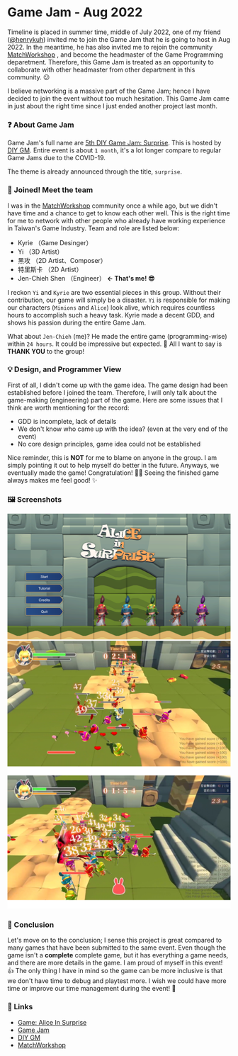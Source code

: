 # Game Jam - Aug 2022


Timeline is placed in summer time, middle of July 2022, one of my friend
([@henrykuh](https://github.com/henrykuh)) invited me to join the Game
Jam that he is going to host in Aug 2022. In the meantime, he has also
invited me to rejoin the community [MatchWorkshop](https://github.com/MatchWorkshop)
, and become the headmaster of the Game Programming deparetment.
Therefore, this Game Jam is treated as an opportunity to collaborate
with other headmaster from other department in this community. 😕

I believe networking is a massive part of the Game Jam; hence I have
decided to join the event without too much hesitation. This Game Jam
came in just about the right time since I just ended another project
last month.

<!-- more -->

### ❓ About Game Jam

Game Jam's full name are [5th DIY Game Jam: Surprise](https://itch.io/jam/20220829).
This is hosted by [DIY GM](https://diygm2021.weebly.com/). Entire event
is about `1 month`, it's a lot longer compare to regular Game Jams due
to the COVID-19.

The theme is already announced through the title, `surprise`.

### 🔰 Joined! Meet the team

I was in the [MatchWorkshop]() community once a while ago, but we didn't
have time and a chance to get to know each other well. This is the right
time for me to network with other people who already have working
experience in Taiwan's Game Industry. Team and role are listed below:

- Kyrie （Game Desinger）
- Yi （3D Artist）
- 黑攻 （2D Artist、Composer）
- 特里斯卡 （2D Artist）
- Jen-Chieh Shen （Engineer）  **<- That's me! 😎**

I reckon `Yi` and `Kyrie` are two essential pieces in this group.
Without their contribution, our game will simply be a disaster.
`Yi` is responsible for making our characters (`Minions` and `Alice`)
look alive, which requires countless hours to accomplish such a heavy
task. Kyrie made a decent GDD, and shows his passion during the entire
Game Jam.

What about `Jen-Chieh` (me)? He made the entire game (programming-wise)
within `24 hours`. It could be impressive but expected. 🙂 All I want to
say is **THANK YOU** to the group!

### 💡 Design, and Programmer View

First of all, I didn't come up with the game idea. The game design had
been established before I joined the team. Therefore, I will only
talk about the game-making (engineering) part of the game. Here are
some issues that I think are worth mentioning for the record:

- GDD is incomplete, lack of details
- We don't know who came up with the idea? (even at the very end of the event)
- No core design principles, game idea could not be established

Nice reminder, this is **NOT** for me to blame on anyone in the group.
I am simply pointing it out to help myself do better in the future.
Anyways, we eventually made the game! Congratulation! 🎉🎊 Seeing
the finished game always makes me feel good! ✨

### 🖼️ Screenshots

<img src="./1.png">
<img src="./2.png">
<img src="./3.png">

### 💬 Conclusion

Let's move on to the conclusion; I sense this project is great compared
to many games that have been submitted to the same event. Even though
the game isn't a **complete** complete game, but it has everything a
game needs, and there are more details in the game. I am proud of myself
in this event! 👍 The only thing I have in mind so the game can be
more inclusive is that we don't have time to debug and playtest more.
I wish we could have more time or improve our time management during
the event! 🙏

### 🔗 Links

- [Game: Alice In Surprise](https://kuhhenry.itch.io/alice-in-surprise)
- [Game Jam](https://itch.io/jam/2022082)
- [DIY GM](https://diygm2021.weebly.com/)
- [MatchWorkshop](https://github.com/MatchWorkshop)

